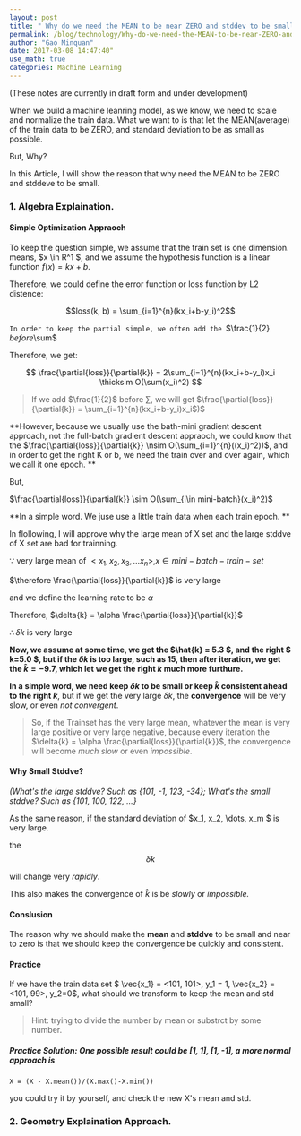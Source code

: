 ```yaml
---
layout: post
title: " Why do we need the MEAN to be near ZERO and stddev to be small?"
permalink: /blog/technology/Why-do-we-need-the-MEAN-to-be-near-ZERO-and-stddev-to-be-small
author: "Gao Minquan"
date: 2017-03-08 14:47:40"
use_math: true
categories: Machine Learning
---
```


(These notes are currently in draft form and under development)

When we build a machine leanring model, as we know, we need to scale and normalize the train data. What we want to is that let the MEAN(average) of the train data to be ZERO, and standard deviation to be as small as possible. 

But, Why? 

In this Article, I will show the reason that why need the MEAN to be ZERO and stddeve to be small. 

### 1. Algebra Explaination. 

#### Simple Optimization Appraoch

To keep the question simple, we assume that the train set is one dimension. means, $x \in R^1 $, and we assume the hypothesis function is a linear function $f(x) = kx + b$. 

Therefore, we could define the error function or loss function by L2 distence:

$$loss(k, b) = \sum_{i=1}^{n}(kx_i+b-y_i)^2$$

`In order to keep the partial simple, we often add the `$\frac{1}{2} $` before `$\sum$

Therefore, we get: 

$$ \frac{\partial{loss}}{\partial{k}} = 2\sum_{i=1}^{n}(kx_i+b-y_i)x_i \thicksim O(\sum(x_i)^2) $$

> If we add  $\frac{1}{2}$ before $\sum$, we will get $\frac{\partial{loss}}{\partial{k}} = \sum_{i=1}^{n}(kx_i+b-y_i)x_i$)$

**However, because we usually use the bath-mini gradient descent approach, not the full-batch gradient descent appraoch, we could know that the $\frac{\partial{loss}}{\partial{k}} \nsim O(\sum_{i=1}^{n}((x_i)^2))$, and in order to get the right K or b, we need the train over and over again, which we call it one epoch. **

But, 

$\frac{\partial{loss}}{\partial{k}} \sim O(\sum_{i\in mini-batch}(x_i)^2)$

**In a simple word. We juse use a little train data when each train epoch. **

In flollowing, I will approve why the large mean of X set and the large stddve of X set are bad for trainning.

$\because$  very large mean of $<x_1, x_2, x_3, \dots x_n>, x \in mini-batch-train-set$ 

$\therefore \frac{\partial{loss}}{\partial{k}}$ is very large

and we define the learning rate to be $\alpha$

Therefore, $\delta{k} = \alpha \frac{\partial{loss}}{\partial{k}}$

$\therefore \delta k$ is very large

**Now, we assume at some time, we get the $\hat{k} = 5.3 $, and the right $ k=5.0 $, but if the $\delta{k}$ is too large, such as 15, then after iteration, we get the $\hat{k} = -9.7$, which let we get the right $k$ much more furthure.**

**In a simple word, we need keep $\delta{k}$ to be small or keep $\hat{k}$ consistent ahead to the right $k$**, but if we get the very large $\delta{k}$, the **convergence** will be very slow, or even *not convergent*.

> So, if the Trainset has the very large mean, whatever the mean is very large positive or very large negative, because every iteration the $\delta{k} = \alpha \frac{\partial{loss}}{\partial{k}}$, the convergence will become *much slow* or even *impossible*.

#### Why Small Stddve? 

*(What's the large stddve? Such as {101, -1, 123, -34}; What's the small stddve? Such as {101, 100, 122, ...}*

As the same reason,  if the standard deviation of $x_1, x_2, \dots, x_m $ is very large. 

the $$\delta{k}$$

will change very *rapidly*. 

This also makes the convergence of $\hat{k}$ is be *slowly* or *impossible.*

#### Conslusion

The reason why we should make the **mean** and **stddve** to be small and near to zero is that we should keep the convergence be quickly and consistent. 


#### Practice

If we have the train data set $ \vec{x_1} = <101, 101>, y_1 = 1, \vec{x_2} = <101, 99>, y_2=0$, what should we transform to keep the mean and std small?

> Hint: trying to divide the number by mean or substrct by some number. 

##### Practice Solution:  One possible result could be [1, 1], [1, -1], a more normal approach is 
    
    X = (X - X.mean())/(X.max()-X.min())
    
you could try it by yourself, and check the new X's mean and std.

### 2. Geometry Explaination Approach.
